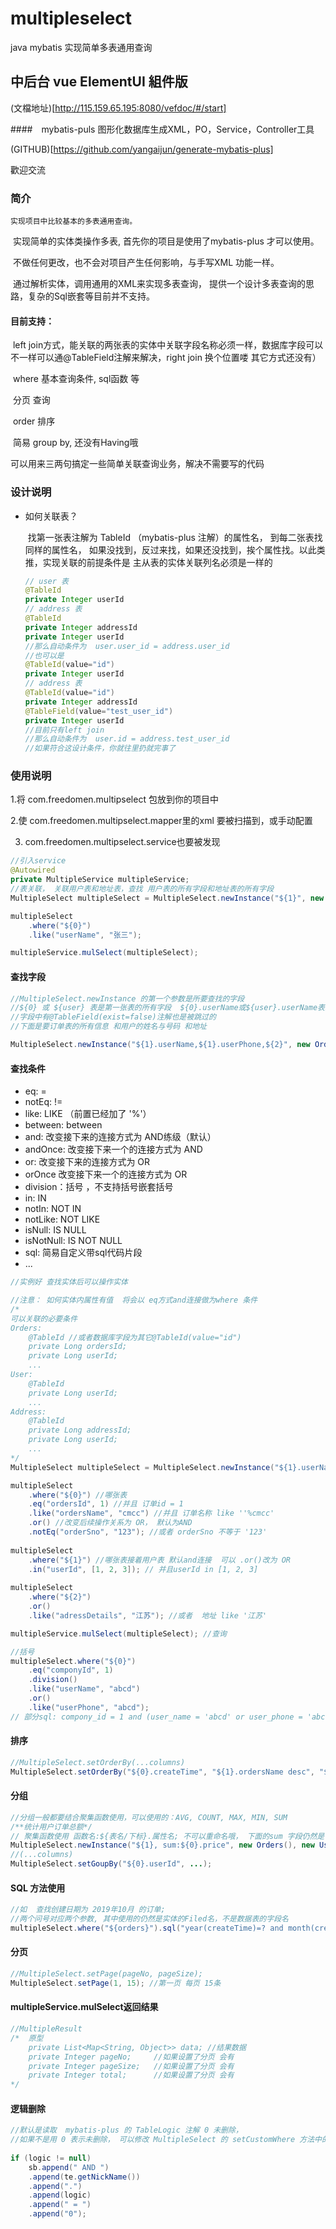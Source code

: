 # multipleselect
java mybatis 实现简单多表通用查询

## 中后台 vue ElementUI 組件版

(文檔地址)[http://115.159.65.195:8080/vefdoc/#/start]

####　mybatis-puls 图形化数据库生成XML，PO，Service，Controller工具

(GITHUB)[https://github.com/yangaijun/generate-mybatis-plus]

歡迎交流

### 简介

	实现项目中比较基本的多表通用查询。

​	实现简单的实体类操作多表,  首先你的项目是使用了mybatis-plus 才可以使用。

​	 不做任何更改，也不会对项目产生任何影响，与手写XML 功能一样。

​     通过解析实体，调用通用的XML来实现多表查询， 提供一个设计多表查询的思路，复杂的Sql嵌套等目前并不支持。

#### 目前支持：

​	 left join方式，能关联的两张表的实体中关联字段名称必须一样，数据库字段可以不一样可以通@TableField注解来解决，right join 换个位置喽 其它方式还没有）

​    where 基本查询条件, sql函数 等

​	分页 查询

​	order 排序

​	简易 group by, 还没有Having哦

可以用来三两句搞定一些简单关联查询业务，解决不需要写的代码

### 设计说明

* 如何关联表？

  ​		找第一张表注解为 TableId （mybatis-plus 注解）的属性名， 到每二张表找同样的属性名， 如果没找到，反过来找，如果还没找到，挨个属性找。以此类推，实现关联的前提条件是 主从表的实体关联列名必须是一样的

  ```java
  // user 表
  @TableId
  private Integer userId
  // address 表
  @TableId
  private Integer addressId
  private Integer userId
  //那么自动条件为  user.user_id = address.user_id
  //也可以是
  @TableId(value="id")
  private Integer userId
  // address 表
  @TableId(value="id")
  private Integer addressId
  @TableField(value="test_user_id")
  private Integer userId
  //目前只有left join
  //那么自动条件为  user.id = address.test_user_id
  //如果符合这设计条件，你就往里扔就完事了
  
  ```

### 使用说明

   1.将 com.freedomen.multipselect 包放到你的项目中

   2.使  com.freedomen.multipselect.mapper里的xml 要被扫描到，或手动配置  

3. com.freedomen.multipselect.service也要被发现

```java
//引入service
@Autowired
private MultipleService multipleService;
//表关联， 关联用户表和地址表，查找 用户表的所有字段和地址表的所有字段
MultipleSelect multipleSelect = MultipleSelect.newInstance("${1}", new User(), new Address());

multipleSelect
	.where("${0}")
    .like("userName", "张三");

multipleService.mulSelect(multipleSelect);
```

#### 查找字段

```java
//MultipleSelect.newInstance 的第一个参数是所要查找的字段
//${0} 或 ${user} 表是第一张表的所有字段  ${0}.userName或${user}.userName表示userName字段， 默认第一张表的字段全部都返回的。 ${}中间的参数可以是后面实体的下标，也可以是表名 如user、user_address
//字段中有@TableField(exist=false)注解也是被跳过的
//下面是要订单表的所有信息 和用户的姓名与号码 和地址

MultipleSelect.newInstance("${1}.userName,${1}.userPhone,${2}", new Orders(), new User(), new Address());
```

####  查找条件

* eq:  =
* notEq:  !=
* like:  LIKE  （前置已经加了 '%'）
* between:  between
* and:  改变接下来的连接方式为 AND练级（默认）
* andOnce:  改变接下来一个的连接方式为 AND
* or:  改变接下来的连接方式为 OR
* orOnce 改变接下来一个的连接方式为 OR
* division：括号  ，不支持括号嵌套括号
* in:  IN
* notIn:  NOT IN
* notLike:   NOT LIKE
* isNull:  IS NULL
* isNotNull: IS NOT NULL
* sql: 简易自定义带sql代码片段
* ...

```java
//实例好 查找实体后可以操作实体

//注意： 如何实体内属性有值  将会以 eq方式and连接做为where 条件
/*
可以关联的必要条件
Orders:
	@TableId //或者数据库字段为其它@TableId(value="id")
	private Long ordersId;
	private Long userId;
	...
User: 
	@TableId
	private Long userId;
	...
Address:
	@TableId
	private Long addressId;
	private Long userId;
	...
*/
MultipleSelect multipleSelect = MultipleSelect.newInstance("${1}.userName,${1}.userPhone,${2}", new Orders(), new User(), new Address());

multipleSelect
	.where("${0}") //哪张表
	.eq("ordersId", 1) //并且 订单id = 1
	.like("ordersName", "cmcc") //并且 订单名称 like ''%cmcc'
	.or() //改变后续操作关系为 OR， 默认为AND
    .notEq("orderSno", "123"); //或者 orderSno 不等于 '123'
    
multipleSelect
	.where("${1}") //哪张表接着用户表 默认and连接  可以 .or()改为 OR
	.in("userId", [1, 2, 3]); // 并且userId in [1, 2, 3]
    
multipleSelect
	.where("${2}")
    .or()
	.like("adressDetails", "江苏"); //或者  地址 like '江苏'

multipleService.mulSelect(multipleSelect); //查询

//括号
multipleSelect.where("${0}")
    .eq("componyId", 1)
    .division()
    .like("userName", "abcd")
    .or()
    .like("userPhone", "abcd");
// 部分sql: compony_id = 1 and (user_name = 'abcd' or user_phone = 'abcd')    
```

#### 排序

```java
//MultipleSelect.setOrderBy(...columns)
MultipleSelect.setOrderBy("${0}.createTime", "${1}.ordersName desc", "${2}.userId asc", ...)
```

#### 分组

```java
//分组一般都要结合聚集函数使用，可以使用的：AVG, COUNT, MAX, MIN, SUM
/**统计用户订单总额*/ 
// 聚集函数使用 函数名:${表名/下标}.属性名; 不可以重命名哦， 下面的sum 字段仍然是 price
MultipleSelect.newInstance("${1}, sum:${0}.price", new Orders(), new User());
//(...columns)
MultipleSelect.setGoupBy("${0}.userId", ...);
```

#### SQL 方法使用

```java
//如  查找创建日期为 2019年10月 的订单;
//两个问号对应两个参数, 其中使用的仍然是实体的Filed名，不是数据表的字段名
multipleSelect.where("${orders}").sql("year(createTime)=? and month(createTime)=?", new Object[]{2019, 10});
```

#### 分页

```java
//MultipleSelect.setPage(pageNo, pageSize);
MultipleSelect.setPage(1, 15); //第一页 每页 15条
```

#### multipleService.mulSelect返回结果

```java
//MultipleResult
/*	原型
	private List<Map<String, Object>> data; //结果数据
	private Integer pageNo; 	//如果设置了分页 会有
	private Integer pageSize; 	//如果设置了分页 会有
	private Integer total;		//如果设置了分页 会有
*/
```

#### 逻辑删除

```java
//默认是读取  mybatis-plus 的 TableLogic 注解 0 未删除，
//如果不是用 0 表示未删除， 可以修改 MultipleSelect 的 setCustomWhere 方法中的下面这段中的 0 
 
if (logic != null)
    sb.append(" AND ")
    .append(te.getNickName())
    .append(".")
    .append(logic)
    .append(" = ")
    .append("0");

```

